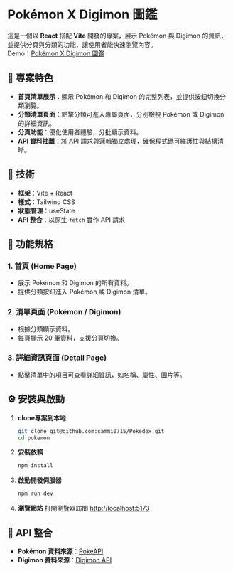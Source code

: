 

# Pokémon X Digimon 圖鑑

這是一個以 **React** 搭配 **Vite** 開發的專案，展示 Pokémon 與 Digimon 的資訊，並提供分頁與分類的功能，讓使用者能快速瀏覽內容。  
Demo：[Pokémon X Digimon 圖鑑](https://pokedex-mu-woad.vercel.app)

## 🎯 專案特色

- **首頁清單展示**：顯示 Pokémon 和 Digimon 的完整列表，並提供按鈕切換分類瀏覽。
- **分類清單頁面**：點擊分類可進入專屬頁面，分別檢視 Pokémon 或 Digimon 的詳細資訊。
- **分頁功能**：優化使用者體驗，分批顯示資料。
- **API 資料抽離**：將 API 請求與邏輯獨立處理，確保程式碼可維護性與結構清晰。

## 🚀 技術

- **框架**：Vite + React
- **樣式**：Tailwind CSS 
- **狀態管理**：useState
- **API 整合**：以原生 `fetch` 實作 API 請求


## 📜 功能規格

### 1. 首頁 (Home Page)
- 展示 Pokémon 和 Digimon 的所有資料。
- 提供分類按鈕進入 Pokémon 或 Digimon 清單。

### 2. 清單頁面 (Pokémon / Digimon)
- 根據分類顯示資料。
- 每頁顯示 20 筆資料，支援分頁切換。

### 3. 詳細資訊頁面 (Detail Page)
- 點擊清單中的項目可查看詳細資訊，如名稱、屬性、圖片等。

## ⚙️ 安裝與啟動

1. **clone專案到本地**
   ```bash
   git clone git@github.com:sammi0715/Pokedex.git
   cd pokemon
   ```

2. **安裝依賴**
   ```bash
   npm install
   ```

3. **啟動開發伺服器**
   ```bash
   npm run dev
   ```

4. **瀏覽網站**
   打開瀏覽器訪問 [http://localhost:5173](http://localhost:5173)

## 📡 API 整合

- **Pokémon 資料來源**：[PokéAPI](https://pokeapi.co/)
- **Digimon 資料來源**：[Digimon API](https://digi-api.com)


